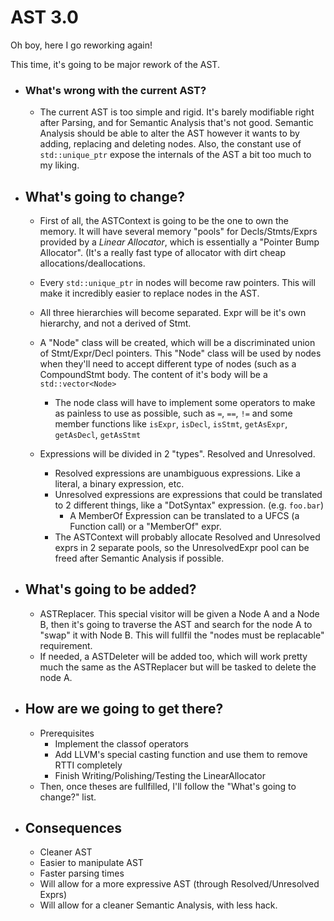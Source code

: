 # AST 3.0

Oh boy, here I go reworking again!

This time, it's going to be major rework of the AST.

* ### What's wrong with the current AST?  
  * The current AST is too simple and rigid. It's barely modifiable right after Parsing, and for Semantic Analysis that's not good.
    Semantic Analysis should be able to alter the AST however it wants to by adding, replacing and deleting nodes. Also, the constant
    use of `std::unique_ptr` expose the internals of the AST a bit too much to my liking.
    
* ## What's going to change?
  * First of all, the ASTContext is going to be the one to own the memory.
    It will have several memory "pools" for Decls/Stmts/Exprs provided by a *Linear Allocator*, which is essentially a "Pointer Bump Allocator".
    (It's a really fast type of allocator with dirt cheap allocations/deallocations.
  * Every `std::unique_ptr` in nodes will become raw pointers. This will make it incredibly easier to replace nodes in the AST.
  
  * All three hierarchies will become separated. Expr will be it's own hierarchy, and not a derived of Stmt.
   * A "Node" class will be created, which will be a discriminated union of Stmt/Expr/Decl pointers. This "Node" class will be used by nodes
     when they'll need to accept different type of nodes (such as a CompoundStmt body. The content of it's body will be a `std::vector<Node>`
      * The node class will have to implement some operators to make as painless to use as possible, such as `=`, `==`, `!=` and some
      member functions like `isExpr`, `isDecl`, `isStmt`, `getAsExpr`, `getAsDecl`, `getAsStmt`
      
  * Expressions will be divided in 2 "types". Resolved and Unresolved.
    * Resolved expressions are unambiguous expressions. Like a literal, a binary expression, etc.
    * Unresolved expressions are expressions that could be translated to 2 different things, like a "DotSyntax" expression. (e.g. `foo.bar`)
      * A MemberOf Expression can be translated to a UFCS (a Function call) or a "MemberOf" expr.
    * The ASTContext will probably allocate Resolved and Unresolved exprs in 2 separate pools, so the UnresolvedExpr pool can be freed after Semantic Analysis if possible.
      
* ## What's going to be added?
  * ASTReplacer. This special visitor will be given a Node A and a Node B, then it's going to traverse the AST and search for the node A to 
    "swap" it with Node B. This will fullfil the "nodes must be replacable" requirement.
  * If needed, a ASTDeleter will be added too, which will work pretty much the same as the ASTReplacer but will be tasked to delete the node A.

* ## How are we going to get there?
  * Prerequisites
    * Implement the classof operators
    * Add LLVM's special casting function and use them to remove RTTI completely
    * Finish Writing/Polishing/Testing the LinearAllocator
  * Then, once theses are fullfilled, I'll follow the "What's going to change?" list.
  
* ## Consequences
  * Cleaner AST
  * Easier to manipulate AST
  * Faster parsing times
  * Will allow for a more expressive AST (through Resolved/Unresolved Exprs) 
  * Will allow for a cleaner Semantic Analysis, with less hack.
